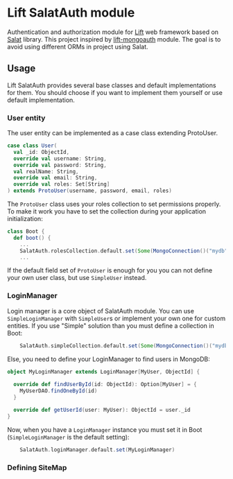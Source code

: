 # Lift SalatAuth module

   Authentication and authorization module for [Lift][Lift] web framework based on [Salat][Salat] library.  This project inspired by [lift-mongoauth][lift-mongoauth] module.  The goal is to avoid using different ORMs in project using Salat.

## Usage

  Lift SalatAuth provides several base classes and default implementations for them. You should choose if you want to implement them yourself or use default implementation.

### User entity

  The user entity can be implemented as a case class extending ProtoUser.

```Scala
case class User(
  val _id: ObjectId,
  override val username: String,
  override val password: String,
  val realName: String,
  override val email: String,
  override val roles: Set[String]
) extends ProtoUser(username, password, email, roles)
```

 The `ProtoUser` class uses your roles collection to set permissions properly.  To make it work you have to set the collection during your application initialization:

```Scala
class Boot {
  def boot() {
    ...
    SalatAuth.rolesCollection.default.set(Some(MongoConnection()("mydb")("roles")))
    ...
```

  If the default field set of `ProtoUser` is enough for you you can not define your own user class, but use `SimpleUser` instead.

### LoginManager

  Login manager is a core object of SalatAuth module.  You can use `SimpleLoginManager` with `SimpleUser`s or implement your own one for custom entities.  If you use "Simple" solution than you must define a collection in Boot:

```Scala
    SalatAuth.simpleCollection.default.set(Some(MongoConnection()("mydb")("users")))
```

  Else, you need to define your LoginManager to find users in MongoDB:

```Scala
object MyLoginManager extends LoginManager[MyUser, ObjectId] {
    
  override def findUserById(id: ObjectId): Option[MyUser] = {
    MyUserDAO.findOneById(id)
  }

  override def getUserId(user: MyUser): ObjectId = user._id
}
```

Now, when you have a `LoginManager` instance you must set it in Boot (`SimpleLoginManager` is the default setting):

```Scala
    SalatAuth.loginManager.default.set(MyLoginManager)
```

### Defining SiteMap

[Lift]: http://liftweb.net
[Salat]: https://github.com/novus/salat
[lift-mongoauth]: https://github.com/eltimn/lift-mongoauth
